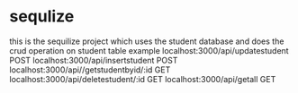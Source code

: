 # sequlize
this is the sequilize project which uses the student database and does the crud operation on student table 
example 
localhost:3000/api/updatestudent  POST
localhost:3000/api/insertstudent  POST
localhost:3000/api//getstudentbyid/:id  GET
localhost:3000/api/deletestudent/:id  GET
localhost:3000/api/getall GET
